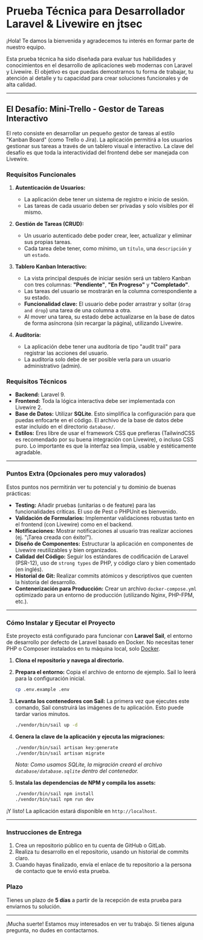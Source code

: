 # Prueba Técnica para Desarrollador Laravel & Livewire en jtsec

¡Hola! Te damos la bienvenida y agradecemos tu interés en formar parte de nuestro equipo.

Esta prueba técnica ha sido diseñada para evaluar tus habilidades y conocimientos en el desarrollo de aplicaciones web modernas con Laravel y Livewire. El objetivo es que puedas demostrarnos tu forma de trabajar, tu atención al detalle y tu capacidad para crear soluciones funcionales y de alta calidad.

---

## El Desafío: Mini-Trello - Gestor de Tareas Interactivo

El reto consiste en desarrollar un pequeño gestor de tareas al estilo "Kanban Board" (como Trello o Jira). La aplicación permitirá a los usuarios gestionar sus tareas a través de un tablero visual e interactivo. La clave del desafío es que toda la interactividad del frontend debe ser manejada con Livewire.

### Requisitos Funcionales

1.  **Autenticación de Usuarios:**
    *   La aplicación debe tener un sistema de registro e inicio de sesión.
    *   Las tareas de cada usuario deben ser privadas y solo visibles por él mismo.

2.  **Gestión de Tareas (CRUD):**
    *   Un usuario autenticado debe poder crear, leer, actualizar y eliminar sus propias tareas.
    *   Cada tarea debe tener, como mínimo, un `título`, una `descripción` y un `estado`.

3.  **Tablero Kanban Interactivo:**
    *   La vista principal después de iniciar sesión será un tablero Kanban con tres columnas: **"Pendiente"**, **"En Progreso"** y **"Completado"**.
    *   Las tareas del usuario se mostrarán en la columna correspondiente a su estado.
    *   **Funcionalidad clave:** El usuario debe poder arrastrar y soltar (`drag and drop`) una tarea de una columna a otra.
    *   Al mover una tarea, su estado debe actualizarse en la base de datos de forma asíncrona (sin recargar la página), utilizando Livewire.

4.  **Auditoría:**
    *   La aplicación debe tener una auditoría de tipo "audit trail" para registrar las acciones del usuario.
    *   La auditoria solo debe de ser posible verla para un usuario administrativo (admin).

### Requisitos Técnicos

*   **Backend:** Laravel 9.
*   **Frontend:** Toda la lógica interactiva debe ser implementada con Livewire 2.
*   **Base de Datos:** Utilizar **SQLite**. Esto simplifica la configuración para que puedas enfocarte en el código. El archivo de la base de datos debe estar incluido en el directorio `database/`.
*   **Estilos:** Eres libre de usar el framework CSS que prefieras (TailwindCSS es recomendado por su buena integración con Livewire), o incluso CSS puro. Lo importante es que la interfaz sea limpia, usable y estéticamente agradable.

---

### Puntos Extra (Opcionales pero muy valorados)

Estos puntos nos permitirán ver tu potencial y tu dominio de buenas prácticas:

*   **Testing:** Añadir pruebas (unitarias o de feature) para las funcionalidades críticas. El uso de Pest o PHPUnit es bienvenido.
*   **Validación de Formularios:** Implementar validaciones robustas tanto en el frontend (con Livewire) como en el backend.
*   **Notificaciones:** Mostrar notificaciones al usuario tras realizar acciones (ej. "¡Tarea creada con éxito!").
*   **Diseño de Componentes:** Estructurar la aplicación en componentes de Livewire reutilizables y bien organizados.
*   **Calidad del Código:** Seguir los estándares de codificación de Laravel (PSR-12), uso de `strong types` de PHP, y código claro y bien comentado (en inglés).
*   **Historial de Git:** Realizar commits atómicos y descriptivos que cuenten la historia del desarrollo.
*   **Contenerización para Producción:** Crear un archivo `docker-compose.yml` optimizado para un entorno de producción (utilizando Nginx, PHP-FPM, etc.).

---

### Cómo Instalar y Ejecutar el Proyecto

Este proyecto está configurado para funcionar con **Laravel Sail**, el entorno de desarrollo por defecto de Laravel basado en Docker. No necesitas tener PHP o Composer instalados en tu máquina local, solo [Docker](https://www.docker.com/get-started).

1.  **Clona el repositorio y navega al directorio.**

2.  **Prepara el entorno:**
    Copia el archivo de entorno de ejemplo. Sail lo leerá para la configuración inicial.
    ```bash
    cp .env.example .env
    ```

3.  **Levanta los contenedores con Sail:**
    La primera vez que ejecutes este comando, Sail construirá las imágenes de tu aplicación. Esto puede tardar varios minutos.
    ```bash
    ./vendor/bin/sail up -d
    ```

4.  **Genera la clave de la aplicación y ejecuta las migraciones:**
    ```bash
    ./vendor/bin/sail artisan key:generate
    ./vendor/bin/sail artisan migrate
    ```
    *Nota: Como usamos SQLite, la migración creará el archivo `database/database.sqlite` dentro del contenedor.*

5.  **Instala las dependencias de NPM y compila los assets:**
    ```bash
    ./vendor/bin/sail npm install
    ./vendor/bin/sail npm run dev
    ```

¡Y listo! La aplicación estará disponible en `http://localhost`.

---

### Instrucciones de Entrega

1.  Crea un repositorio público en tu cuenta de GitHub o GitLab.
2.  Realiza tu desarrollo en el repositorio, usando un historial de commits claro.
3.  Cuando hayas finalizado, envía el enlace de tu repositorio a la persona de contacto que te envió esta prueba.

### Plazo

Tienes un plazo de **5 días** a partir de la recepción de esta prueba para enviarnos tu solución.

---

¡Mucha suerte! Estamos muy interesados en ver tu trabajo. Si tienes alguna pregunta, no dudes en contactarnos.
